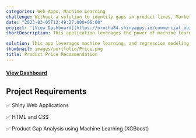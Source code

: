 ```yaml
---
categories: Web Apps, Machine Learning
challenge: Without a solution to identify gaps in product lines, Marketing and R&D teams risk missed revenue opportunities. To stay competitive and drive revenue growth, businesses need to thoroughly explore customer needs and market trends.
date: "2023-03-05T12:49:27.000+06:00"
project: '[View Dashboard](https://nrocha84.shinyapps.io/commercial_building_wire_price_prediciton_app/)'
shortDescription: This application leverages the power of machine learning, and regression modeling to help Marketing and R&D teams identify product gaps and accurately price new products to fill those gaps.

solution: This app leverages machine learning, and regression modeling to provide data-driven insights into customer behavior and market trends, this solution enables teams to make informed decisions that drive growth and revenue.
thumbnail: images/portfolio/Price.png
title: Product Price Recommendation
---
```




#### [View Dashboard](https://nrocha84.shinyapps.io/commercial_building_wire_price_prediciton_app/)

## Project Requirements

✅ Shiny Web Applications

✅ HTML and CSS

✅ Product Gap Analysis using Machine Learning (XGBoost)

